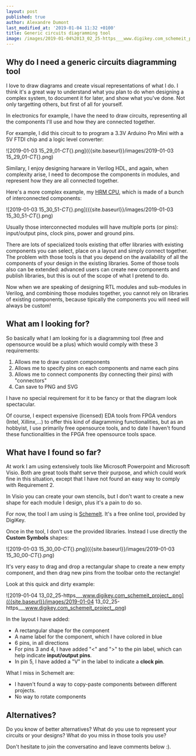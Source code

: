 ```yaml
---
layout: post
published: true
author: Alexandre Dumont
last_modified_at: '2019-01-04 11:32 +0100'
title: Generic circuits diagramming tool
image: /images/2019-01-04%2013_02_25-https___www.digikey.com_schemeit_project_.png
---
```

## Why do I need a generic circuits diagramming tool

I love to draw diagrams and create visual representations of what I do. I think it's a great way to understand what you plan to do when designing a complex system, to document it for later, and show what you've done. Not only targetting others, but first of all for yourself.

In electronics for example, I have the need to draw circuits, representing all the components I'll use and how they are connected together.

For example, I did this circuit to to program a 3.3V Arduino Pro Mini with a 5V FTDI chip and a logic level converter:

![2019-01-03 15_29_01-_CT_{}.png]({{site.baseurl}}/images/2019-01-03 15_29_01-_CT_{}.png)

Similary, I enjoy designing harware in Verilog HDL, and again, when complexity arise, I need to decompose the components in modules, and represent how they are all connected together.

Here's a more complex example, my [HRM CPU](https://github.com/adumont/hrm-cpu), which is made of a bunch of interconnected components:

![2019-01-03 15_30_51-_CT_{}.png]({{site.baseurl}}/images/2019-01-03 15_30_51-_CT_{}.png)

Usually those interconnected modules will have multiple ports (or pins): input/output pins, clock pins, power and ground pins.

There are lots of specialized tools existing that offer libraries with existing components you can select, place on a layout and simply connect together. The problem with those tools is that you depend on the availability of all the components of your design in the existing libraries. Some of those tools also  can be extended: advanced users can create new components and publish libraries, but this is out of the scope of what I pretend to do.

Now when we are speaking of designing RTL modules and sub-modules in Verilog, and combining those modules together, you cannot rely on libraries of existing components, because tipically the components you will need will always be custom!

## What am I looking for?

So basically what I am looking for is a diagramming tool (free and opensource would be a plus) which would comply with these 3 requirements:
1. Allows me to draw custom components
2. Allows me to specify pins on each components and name each pins
3. Allows me to connect components (by connecting their pins) with "connectors"
4. Can save to PNG and SVG

I have no special requirement for it to be fancy or that the diagram look spectacular.

Of course, I expect expensive (licensed) EDA tools from FPGA vendors (Intel, Xillinx,...) to offer this kind of diagramming functionalities, but as an hobbyist, I use primarily free opensource tools, and to date I haven't found these functionalities in the FPGA free opensource tools space.

## What have I found so far?

At work I am using extensively tools like Microsoft Powerpoint and Microsoft Visio. Both are great tools thaht serve their purpose, and which could work fine in this situation, except that I have not found an easy way to comply with Requirement 2. 

In Visio you can create your own stencils, but I don't want to create a new shape for each module I design, plus it's a pain to do so.

For now, the tool I am using is [SchemeIt](https://www.digikey.com/schemeit/). It's a free online tool, provided by DigiKey.

Once in the tool, I don't use the provided libraries. Instead I use directly the **Custom Symbols** shapes:

![2019-01-03 15_30_00-_CT_{}.png]({{site.baseurl}}/images/2019-01-03 15_30_00-_CT_{}.png)

It's very easy to drag and drop a rectangular shape to create a new empty component, and then drag new pins from the toolbar onto the rectangle!

Look at this quick and dirty example:

![2019-01-04 13_02_25-https___www.digikey.com_schemeit_project_.png]({{site.baseurl}}/images/2019-01-04 13_02_25-https___www.digikey.com_schemeit_project_.png)

In the layout I have added:
- A rectangular shape for the component
- A name label for the component, which I have colored in blue
- 6 pins, in all directions
- For pins 3 and 4, I have added "<" and ">" to the pin label, which can help indicate **input/output pins**.
- In pin 5, I have added a "V" in the label to indicate a **clock pin**.

What I miss in SchemeIt are:
- I haven't found a way to copy-paste components between different projects.
- No way to rotate components

## Alternatives?

Do you know of better alternatives?
What do you use to represent your circuits or your designs?
What do you miss in those tools you use?

Don't hesitate to join the conversatino and leave comments below :).
